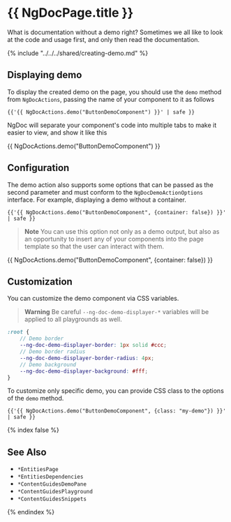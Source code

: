 # {{ NgDocPage.title }}

What is documentation without a demo right? Sometimes we all like to look at
the code and usage first, and only then read the documentation.

{% include "../../../shared/creating-demo.md" %}

## Displaying demo

To display the created demo on the page, you should use the `demo` method from `NgDocActions`,
passing the name of your component to it as follows

```twig fileName="index.md"
{{'{{ NgDocActions.demo("ButtonDemoComponent") }}' | safe }}
```

NgDoc will separate your component's code into multiple tabs to make it easier to view, and show it
like this

{{ NgDocActions.demo("ButtonDemoComponent") }}

## Configuration

The demo action also supports some options that can be passed as the second parameter and must
conform to the `NgDocDemoActionOptions` interface. For example, displaying a demo without a
container.

```twig fileName="index.md"
{{'{{ NgDocActions.demo("ButtonDemoComponent", {container: false}) }}' | safe }}
```

> **Note**
> You can use this option not only as a demo output, but also as an opportunity to insert any of
> your
> components into the page template so that the user can interact with them.

{{ NgDocActions.demo("ButtonDemoComponent", {container: false}) }}

## Customization

You can customize the demo component via CSS variables.

> **Warning**
> Be careful `--ng-doc-demo-displayer-*` variables will be applied to all playgrounds as well.

```scss fileName="styles.scss"
:root {
	// Demo border
	--ng-doc-demo-displayer-border: 1px solid #ccc;
	// Demo border radius
	--ng-doc-demo-displayer-border-radius: 4px;
	// Demo background
	--ng-doc-demo-displayer-background: #fff;
}
```

To customize only specific demo, you can provide CSS class to the options of the `demo` method.

```twig fileName="index.md"
{{'{{ NgDocActions.demo("ButtonDemoComponent", {class: "my-demo"}) }}' | safe }}
```

{% index false %}

## See Also

- `*EntitiesPage`
- `*EntitiesDependencies`
- `*ContentGuidesDemoPane`
- `*ContentGuidesPlayground`
- `*ContentGuidesSnippets`

{% endindex %}

